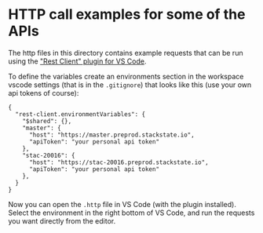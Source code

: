 # HTTP call examples for some of the APIs
The http files in this directory contains example requests that can be run using the ["Rest Client" plugin for VS Code](https://marketplace.visualstudio.com/items?itemName=humao.rest-client).

To define the variables create an environments section in the workspace vscode settings (that is in the `.gitignore`) that looks like this (use your own api tokens of course):

```
{
  "rest-client.environmentVariables": {
    "$shared": {},
    "master": {
      "host": "https://master.preprod.stackstate.io",
      "apiToken": "your personal api token"
    },
    "stac-20016": {
      "host": "https://stac-20016.preprod.stackstate.io",
      "apiToken": "your personal api token"
    },    
  }
}
```

Now you can open the `.http` file in VS Code (with the plugin installed). Select the environment in the right bottom of VS Code, and run the requests you want directly from the editor.